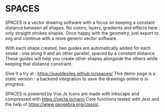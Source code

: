 # SPACES
SPACES is a vector drawing software with a focus on keeping a constant distance between all shapes.
No colors, layers, gradients and effects here : only straight strokes shapes. Once happy with the geometry, just export to svg and continue with a more generic vector software.

With each shape created, two guides are automatically added for each stroke : one along it and an other parallel, spaced by a constant distance. These guides will help you create other shapes alongside the others while keeping that distance constraint.

Give it a try at : https://pauldesiles.github.io/spaces/
This demo page is a static version : a backend integration to save the drawings online is in progress.

SPACES is powered by Vue.Js
Icons are made with Inkscape and compressed with https://vecta.io/nano
Core functions tested with Jest and the help of https://www.geogebra.org/classic
